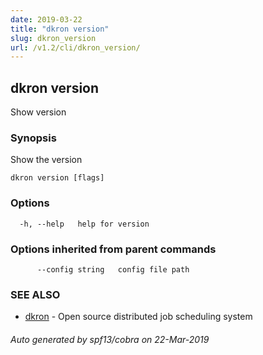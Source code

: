 ```yaml
---
date: 2019-03-22
title: "dkron version"
slug: dkron_version
url: /v1.2/cli/dkron_version/
---
```

## dkron version

Show version

### Synopsis

Show the version

```
dkron version [flags]
```

### Options

```
  -h, --help   help for version
```

### Options inherited from parent commands

```
      --config string   config file path
```

### SEE ALSO

* [dkron](/docs/v1/cli/dkron/)	 - Open source distributed job scheduling system

###### Auto generated by spf13/cobra on 22-Mar-2019
